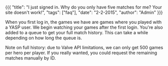{{{
  "title": "I just signed in. Why do you only have five matches for me? Your site doesn't work!",
  "tags": ["faq"],
  "date": "2-2-2015",
  "author": "Admin"
}}}

When you first log in, the games we have are games where you played with a YASP user.
We begin watching your games after the first login.
You're also added to a queue to get your full match history.  This can take a while depending on how long the queue is.

Note on full history: due to Valve API limitations, we can only get 500 games per hero per player.
If you really wanted, you could request the remaining matches manually by ID.